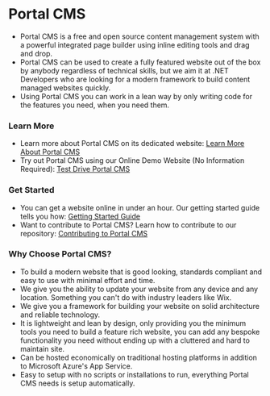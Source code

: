 # Portal CMS
- Portal CMS is a free and open source content management system with a powerful integrated page builder using inline editing tools and drag and drop. 
- Portal CMS can be used to create a fully featured website out of the box by anybody regardless of technical skills, but we aim it at .NET Developers who are looking for a modern framework to build content managed websites quickly.
- Using Portal CMS you can work in a lean way by only writing code for the features you need, when you need them.

### Learn More
- Learn more about Portal CMS on its dedicated website: [Learn More About Portal CMS](http://www.portalcms.online)
- Try out Portal CMS using our Online Demo Website (No Information Required): [Test Drive Portal CMS](http://portalcmsdemo.azurewebsites.net)

### Get Started
- You can get a website online in under an hour. Our getting started guide tells you how: [Getting Started Guide](https://github.com/tommcclean/PortalCMS/wiki/3:-How-to-Get-Started)
- Want to contribute to Portal CMS? Learn how to contribute to our repository: [Contributing to Portal CMS](https://github.com/tommcclean/PortalCMS/wiki/2:-How-to-Contribute)


### Why Choose Portal CMS?
- To build a modern website that is good looking, standards compliant and easy to use with minimal effort and time.
- We give you the ability to update your website from any device and any location. Something you can't do with industry leaders like Wix.
- We give you a framework for building your website on solid architecture and reliable technology.
- It is lightweight and lean by design, only providing you the minimum tools you need to build a feature rich website, you can add any bespoke functionality you need without ending up with a cluttered and hard to maintain site.
- Can be hosted economically on traditional hosting platforms in addition to Microsoft Azure's App Service.
- Easy to setup with no scripts or installations to run, everything Portal CMS needs is setup automatically.
